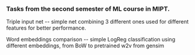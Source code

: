 ### Tasks from the second semester of ML course in MIPT.

Triple input net -- simple net combining 3 different ones used for different features for better performance.

Word embeddings comparison -- simple LogReg classification using different embeddings, from BoW to pretrained w2v from gensim
